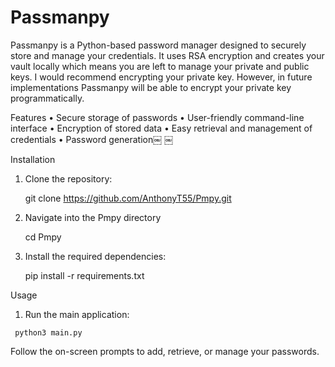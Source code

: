 # Passmanpy
Passmanpy is a Python-based password manager designed to securely store and manage your credentials. It uses RSA encryption and creates your vault locally which means you are left to manage your private and public keys. I would recommend encrypting your private key. However, in future implementations Passmanpy will be able to encrypt your private key programmatically.

Features
 • Secure storage of passwords
 • User-friendly command-line interface
 • Encryption of stored data
 • Easy retrieval and management of credentials
 • Password generation￼ ￼

Installation
 1. Clone the repository:
 
    git clone https://github.com/AnthonyT55/Pmpy.git 

 4. Navigate into the Pmpy directory

     cd Pmpy

 5. Install the required dependencies:
    
    pip install -r requirements.txt

Usage 

   1. Run the main application:
    
     python3 main.py

   Follow the on-screen prompts to add, retrieve, or manage your passwords.
